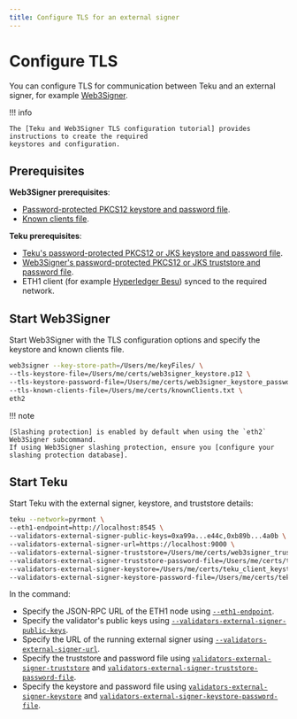 ```yaml
---
title: Configure TLS for an external signer
---
```


# Configure TLS

You can configure TLS for communication between Teku and an external signer, for example [Web3Signer].

!!! info

    The [Teku and Web3Signer TLS configuration tutorial] provides instructions to create the required
    keystores and configuration.

## Prerequisites

**Web3Signer prerequisites**:

* [Password-protected PKCS12 keystore and password file].
* [Known clients file].

**Teku prerequisites**:

* [Teku's password-protected PKCS12 or JKS keystore and password file].
* [Web3Signer's password-protected PKCS12 or JKS truststore and password file].
* ETH1 client (for example [Hyperledger Besu]) synced to the required network.

## Start Web3Signer

Start Web3Signer with the TLS configuration options and specify the keystore and known clients file.

```bash
web3signer --key-store-path=/Users/me/keyFiles/ \
--tls-keystore-file=/Users/me/certs/web3signer_keystore.p12 \
--tls-keystore-password-file=/Users/me/certs/web3signer_keystore_password.txt \
--tls-known-clients-file=/Users/me/certs/knownClients.txt \
eth2
```

!!! note

    [Slashing protection] is enabled by default when using the `eth2` Web3Signer subcommand.
    If using Web3Signer slashing protection, ensure you [configure your slashing protection database].

## Start Teku

Start Teku with the external signer, keystore, and truststore details:

```bash
teku --network=pyrmont \
--eth1-endpoint=http://localhost:8545 \
--validators-external-signer-public-keys=0xa99a...e44c,0xb89b...4a0b \
--validators-external-signer-url=https://localhost:9000 \
--validators-external-signer-truststore=/Users/me/certs/web3signer_truststore.p12 \
--validators-external-signer-truststore-password-file=/Users/me/certs/truststore_pass.txt \
--validators-external-signer-keystore=/Users/me/certs/teku_client_keystore.p12 \
--validators-external-signer-keystore-password-file=/Users/me/certs/teku_keystore_password.txt
```

In the command:

* Specify the JSON-RPC URL of the ETH1 node using
    [`--eth1-endpoint`](../../Reference/CLI/CLI-Syntax.md#eth1-endpoint-eth1-endpoints).
* Specify the validator's public keys using
    [`--validators-external-signer-public-keys`](../../Reference/CLI/CLI-Syntax.md#validators-external-signer-public-keys).
* Specify the URL of the running external signer using
    [`--validators-external-signer-url`](../../Reference/CLI/CLI-Syntax.md#validators-external-signer-url).
* Specify the truststore and password file using
    [`validators-external-signer-truststore`](../../Reference/CLI/CLI-Syntax.md#validators-external-signer-truststore) and
    [`validators-external-signer-truststore-password-file`](../../Reference/CLI/CLI-Syntax.md#validators-external-signer-truststore-password-file).
* Specify the keystore and password file using
    [`validators-external-signer-keystore`](../../Reference/CLI/CLI-Syntax.md#validators-external-signer-keystore) and
    [`validators-external-signer-keystore-password-file`](../../Reference/CLI/CLI-Syntax.md#validators-external-signer-keystore-password-file).

<!-- links -->
[Web3Signer]: https://docs.web3signer.consensys.net/en/latest/
[Teku and Web3Signer TLS configuration tutorial]: ../../Tutorials/Configure-External-Signer-TLS.md
[Password-protected PKCS12 keystore and password file]: ../../Tutorials/Configure-External-Signer-TLS.md#web3signer-keystore-and-password-file
[Known clients file]: ../../Tutorials/Configure-External-Signer-TLS.md#3-create-the-known-clients-file
[Teku's password-protected PKCS12 or JKS keystore and password file]: ../../Tutorials/Configure-External-Signer-TLS.md#teku-keystore-and-password-file
[Web3Signer's password-protected PKCS12 or JKS truststore and password file]: ../../Tutorials/Configure-External-Signer-TLS.md#2-create-the-truststore-and-password-file
[Hyperledger Besu]: https://besu.hyperledger.org/en/stable/HowTo/Get-Started/Installation-Options/Options/
[Slashing protection]: https://docs.web3signer.consensys.net/en/latest/Concepts/Slashing-Protection/
[configure your slashing protection database]: https://docs.web3signer.consensys.net/en/latest/HowTo/Configure-Slashing-Protection/
